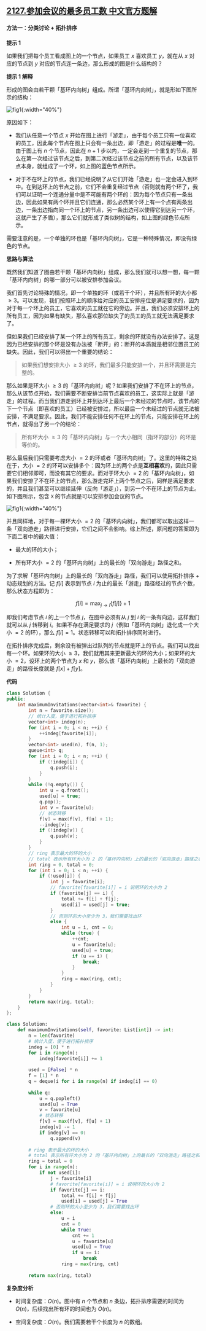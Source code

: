 ## [2127.参加会议的最多员工数 中文官方题解](https://leetcode.cn/problems/maximum-employees-to-be-invited-to-a-meeting/solutions/100000/can-jia-hui-yi-de-zui-duo-yuan-gong-shu-u8e8u)
#### 方法一：分类讨论 + 拓扑排序

**提示 $1$**

如果我们把每个员工看成图上的一个节点，如果员工 $x$ 喜欢员工 $y$，就在从 $x$ 对应的节点到 $y$ 对应的节点连一条边，那么形成的图是什么结构的？

**提示 $1$ 解释**

形成的图会由若干颗「基环内向树」组成。所谓「基环内向树」，就是形如下图所示的结构：

![fig1](https://assets.leetcode-cn.com/solution-static/5970/5970_1.png){:width="40%"}

原因如下：

- 我们从任意一个节点 $x$ 开始在图上进行「游走」，由于每个员工只有一位喜欢的员工，因此每个节点在图上只会有一条出边，即「游走」的过程是**唯一**的。由于图上有 $n$ 个节点，因此在 $n+1$ 步以内，一定会走到一个重复的节点，那么在第一次经过该节点之后，到第二次经过该节点之前的所有节点，以及该节点本身，就组成了一个环，如上图的蓝色节点所示。

- 对于不在环上的节点，我们已经说明了从它们开始「游走」也一定会进入到环中。在到达环上的节点之前，它们不会重复经过节点（否则就有两个环了，我们可以证明一个连通分量中是不可能有两个环的：因为每个节点只有一条出边，因此如果有两个环并且它们连通，那么必然某个环上有一个点有两条出边，一条出边指向同一个环上的节点，另一条出边可以使得它到达另一个环，这就产生了矛盾），那么它们就形成了类似树的结构，如上图的绿色节点所示。

需要注意的是，一个单独的环也是「基环内向树」，它是一种特殊情况，即没有绿色的节点。

**思路与算法**

既然我们知道了图由若干颗「基环内向树」组成，那么我们就可以想一想，每一颗「基环内向树」的哪一部分可以被安排参加会议。

我们首先讨论特殊的情况，即一个单独的环（或若干个环），并且所有环的大小都 $\geq 3$。可以发现，我们按照环上的顺序给对应的员工安排座位是满足要求的，因为对于每一个环上的员工，它喜欢的员工就在它的旁边。并且，我们必须安排环上的所有员工，因为如果有缺失，那么喜欢那位缺失了的员工的员工就无法满足要求了。

但如果我们已经安排了某一个环上的所有员工，剩余的环就没有办法安排了。这是因为已经安排的那个环是没有办法被「断开」的：断开的本质就是相邻位置员工的缺失。因此，我们可以得出一个重要的结论：

> 如果我们想安排大小 $\geq 3$ 的环，我们最多只能安排一个，并且环需要是完整的。

那么如果是环大小 $\geq 3$ 的「基环内向树」呢？如果我们安排了不在环上的节点，那么从该节点开始，我们需要不断安排当前节点喜欢的员工，这实际上就是「游走」的过程。而当我们游走到环上并到达环上最后一个未经过的节点时，该节点的下一个节点（即喜欢的员工）已经被安排过，所以最后一个未经过的节点就无法被安排，不满足要求。因此，我们不能安排任何不在环上的节点，只能安排在环上的节点，就得出了另一个的结论：

> 所有环大小 $\geq 3$ 的「基环内向树」与一个大小相同（指环的部分）的环是等价的。

那么最后我们只需要考虑大小 $=2$ 的环或者「基环内向树」了。这里的特殊之处在于，大小 $=2$ 的环可以安排多个：因为环上的两个点是**互相喜欢**的，因此只需要它们相邻即可，而没有其它的要求。而对于环大小 $=2$ 的「基环内向树」，如果我们安排了不在环上的节点，那么游走完环上两个节点之后，同样是满足要求的，并且我们甚至可以继续延伸（反向「游走」），到另一个不在环上的节点为止。如下图所示，包含 $\texttt{X}$ 的节点就是可以安排参加会议的节点。

![fig1](https://assets.leetcode-cn.com/solution-static/5970/5970_2.png){:width="40%"}

并且同样地，对于每一棵环大小 $=2$ 的「基环内向树」，我们都可以取出这样一条「双向游走」路径进行安排，它们之间不会影响。综上所述，原问题的答案即为下面二者中的最大值：

- 最大的环的大小；

- 所有环大小 $=2$ 的「基环内向树」上的最长的「双向游走」路径之和。

为了求解「基环内向树」上的最长的「双向游走」路径，我们可以使用拓扑排序 + 动态规划的方法。记 $f[i]$ 表示到节点 $i$ 为止的最长「游走」路径经过的节点个数，那么状态方程即为：

$$
f[i] = \max_{j \to i}\{ f[j] \} + 1
$$

即我们考虑节点 $i$ 的上一个节点 $j$，在图中必须有从 $j$ 到 $i$ 的一条有向边，这样我们就可以从 $j$ 转移到 $i$。如果不存在满足要求的 $j$（例如「基环内向树」退化成一个大小 $=2$ 的环），那么 $f[i] = 1$。状态转移可以和拓扑排序同时进行。

在拓扑排序完成后，剩余没有被弹出过队列的节点就是环上的节点。我们可以找出每一个环。如果环的大小 $\geq 3$，我们就用其来更新最大的环的大小；如果环的大小 $=2$，设环上的两个节点为 $x$ 和 $y$，那么该「基环内向树」上最长的「双向游走」的路径长度就是 $f[x] + f[y]$。

**代码**

```C++ [sol1-C++]
class Solution {
public:
    int maximumInvitations(vector<int>& favorite) {
        int n = favorite.size();
        // 统计入度，便于进行拓扑排序
        vector<int> indeg(n);
        for (int i = 0; i < n; ++i) {
            ++indeg[favorite[i]];
        }
        vector<int> used(n), f(n, 1);
        queue<int> q;
        for (int i = 0; i < n; ++i) {
            if (!indeg[i]) {
                q.push(i);
            }
        }
        while (!q.empty()) {
            int u = q.front();
            used[u] = true;
            q.pop();
            int v = favorite[u];
            // 状态转移
            f[v] = max(f[v], f[u] + 1);
            --indeg[v];
            if (!indeg[v]) {
                q.push(v);
            }
        }
        // ring 表示最大的环的大小
        // total 表示所有环大小为 2 的「基环内向树」上的最长的「双向游走」路径之和
        int ring = 0, total = 0;
        for (int i = 0; i < n; ++i) {
            if (!used[i]) {
                int j = favorite[i];
                // favorite[favorite[i]] = i 说明环的大小为 2
                if (favorite[j] == i) {
                    total += f[i] + f[j];
                    used[i] = used[j] = true;
                }
                // 否则环的大小至少为 3，我们需要找出环
                else {
                    int u = i, cnt = 0;
                    while (true) {
                        ++cnt;
                        u = favorite[u];
                        used[u] = true;
                        if (u == i) {
                            break;
                        }
                    }
                    ring = max(ring, cnt);
                }
            }
        }
        return max(ring, total);
    }
};
```

```Python [sol1-Python3]
class Solution:
    def maximumInvitations(self, favorite: List[int]) -> int:
        n = len(favorite)
        # 统计入度，便于进行拓扑排序
        indeg = [0] * n
        for i in range(n):
            indeg[favorite[i]] += 1
        
        used = [False] * n
        f = [1] * n
        q = deque(i for i in range(n) if indeg[i] == 0)
        
        while q:
            u = q.popleft()
            used[u] = True
            v = favorite[u]
            # 状态转移
            f[v] = max(f[v], f[u] + 1)
            indeg[v] -= 1
            if indeg[v] == 0:
                q.append(v)
        
        # ring 表示最大的环的大小
        # total 表示所有环大小为 2 的「基环内向树」上的最长的「双向游走」路径之和
        ring = total = 0
        for i in range(n):
            if not used[i]:
                j = favorite[i]
                # favorite[favorite[i]] = i 说明环的大小为 2
                if favorite[j] == i:
                    total += f[i] + f[j]
                    used[i] = used[j] = True
                # 否则环的大小至少为 3，我们需要找出环
                else:
                    u = i
                    cnt = 0
                    while True:
                        cnt += 1
                        u = favorite[u]
                        used[u] = True
                        if u == i:
                            break
                    ring = max(ring, cnt)
        
        return max(ring, total)
```

**复杂度分析**

- 时间复杂度：$O(n)$。图中有 $n$ 个节点和 $n$ 条边，拓扑排序需要的时间为 $O(n)$，后续找出所有环的时间也为 $O(n)$。

- 空间复杂度：$O(n)$。我们需要若干个长度为 $n$ 的数组。
